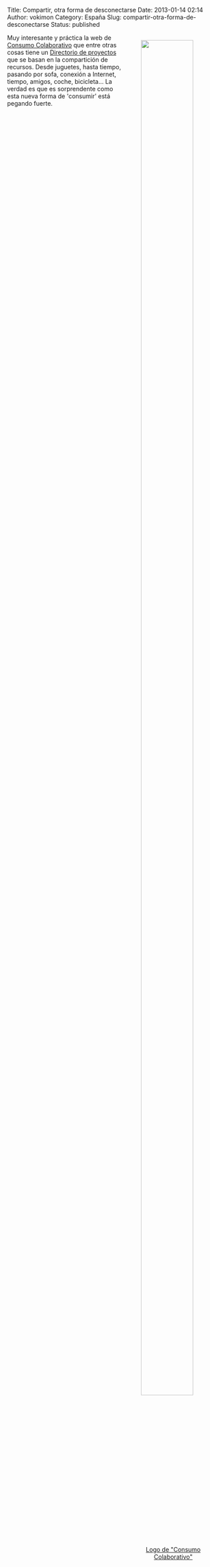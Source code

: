Title: Compartir, otra forma de desconectarse
Date: 2013-01-14 02:14
Author: vokimon
Category: España
Slug: compartir-otra-forma-de-desconectarse
Status: published

<figure style='float:right; max-width:30%'>
<a href="http://www.consumocolaborativo.com/wp-content/uploads/2011/07/CC_logo_small.png">
<img src="http://www.consumocolaborativo.com/wp-content/uploads/2011/07/CC_logo_small.png" width=90% />
<figcaption style='text-align:center'>
Logo de "Consumo Colaborativo"
</figcaption>
</a>
</figure>

Muy interesante y práctica la web de [Consumo Colaborativo](http://consumocolaborativo.com) que entre otras cosas tiene un [Directorio de proyectos](http://www.consumocolaborativo.com/directorio-de-proyectos/) que se basan en la compartición de recursos. Desde juguetes, hasta tiempo, pasando por sofa, conexión a Internet, tiempo, amigos, coche, bicicleta... La verdad es que es sorprendente como esta nueva forma de 'consumir' está pegando fuerte.
